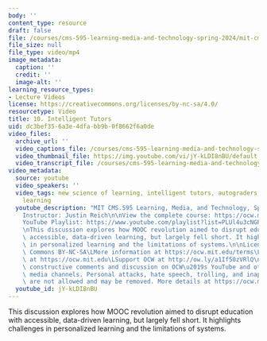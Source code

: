 ```yaml
---
body: ''
content_type: resource
draft: false
file: /courses/cms-595-learning-media-and-technology-spring-2024/mit-cms595-s24-session-10_360p_16_9.mp4
file_size: null
file_type: video/mp4
image_metadata:
  caption: ''
  credit: ''
  image-alt: ''
learning_resource_types:
- Lecture Videos
license: https://creativecommons.org/licenses/by-nc-sa/4.0/
resourcetype: Video
title: 10. Intelligent Tutors
uid: dc3bef35-6a3e-4dfa-bb9b-0f8662f6a0de
video_files:
  archive_url: ''
  video_captions_file: /courses/cms-595-learning-media-and-technology-spring-2024/1za86ZNlocZTvHjMSbhtu8uMqWmUF7Ngj_transcript.webvtt
  video_thumbnail_file: https://img.youtube.com/vi/jY-kLDI8nBU/default.jpg
  video_transcript_file: /courses/cms-595-learning-media-and-technology-spring-2024/1za86ZNlocZTvHjMSbhtu8uMqWmUF7Ngj_transcript.pdf
video_metadata:
  source: youtube
  video_speakers: ''
  video_tags: new science of learning, intelligent tutors, autograders, algorithm-guided
    learning
  youtube_description: "MIT CMS.595 Learning, Media, and Technology, Spring 2024\n\
    Instructor: Justin Reich\n\nView the complete course: https://ocw.mit.edu/courses/cms-595-learning-media-and-technology-spring-2024/\n\
    YouTube Playlist: https://www.youtube.com/playlist?list=PLUl4u3cNGP62o50fmQKmfbn8HKPvdx9hK\n\
    \nThis discussion explores how MOOC revolution aimed to disrupt education with\
    \ accessible, data-driven learning, but largely fell short. It highlights challenges\
    \ in personalized learning and the limitations of systems.\n\nLicense: Creative\
    \ Commons BY-NC-SA\LMore information at https://ocw.mit.edu/terms\LMore courses\
    \ at https://ocw.mit.edu\LSupport OCW at http://ow.ly/a1If50zVRlQ\nWe encourage\
    \ constructive comments and discussion on OCW\u2019s YouTube and other social\
    \ media channels. Personal attacks, hate speech, trolling, and inappropriate comments\
    \ are not allowed and may be removed. More details at https://ocw.mit.edu/comments.\n"
  youtube_id: jY-kLDI8nBU
---
```

This discussion explores how MOOC revolution aimed to disrupt education with accessible, data-driven learning, but largely fell short. It highlights challenges in personalized learning and the limitations of systems.